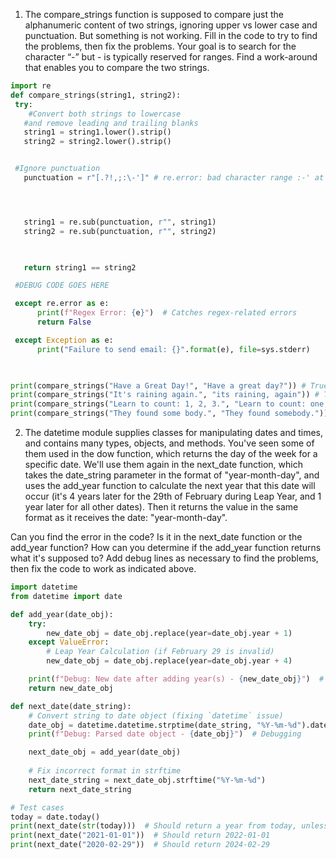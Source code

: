 
1. The compare_strings function is supposed to compare just the alphanumeric content of two strings, ignoring upper vs lower case and punctuation. But something is not working. Fill in the code to try to find the problems, then fix the problems. Your goal is to search for the character “-” but - is typically reserved for ranges. Find a work-around that enables you to compare the two strings.
```python
import re
def compare_strings(string1, string2):
 try:
    #Convert both strings to lowercase
   #and remove leading and trailing blanks
   string1 = string1.lower().strip()
   string2 = string2.lower().strip()


 #Ignore punctuation
   punctuation = r"[.?!,;:\-']" # re.error: bad character range :-' at position 6




   string1 = re.sub(punctuation, r"", string1)
   string2 = re.sub(punctuation, r"", string2)
  


   return string1 == string2

 #DEBUG CODE GOES HERE

 except re.error as e:
      print(f"Regex Error: {e}")  # Catches regex-related errors
      return False

 except Exception as e:
      print("Failure to send email: {}".format(e), file=sys.stderr)
   


print(compare_strings("Have a Great Day!", "Have a great day?")) # True
print(compare_strings("It's raining again.", "its raining, again")) # True
print(compare_strings("Learn to count: 1, 2, 3.", "Learn to count: one, two, three.")) # False
print(compare_strings("They found some body.", "They found somebody.")) # False
```


2. The datetime module supplies classes for manipulating dates and times, and contains many types, objects, and methods. You've seen some of them used in the dow function, which returns the day of the week for a specific date. We'll use them again in the next_date function, which takes the date_string parameter in the format of "year-month-day", and uses the add_year function to calculate the next year that this date will occur (it's 4 years later for the 29th of February during Leap Year, and 1 year later for all other dates). Then it returns the value in the same format as it receives the date: "year-month-day".

Can you find the error in the code? Is it in the next_date function or the add_year function? How can you determine if the add_year function returns what it's supposed to? Add debug lines as necessary to find the problems, then fix the code to work as indicated above.  
```python
import datetime
from datetime import date

def add_year(date_obj):
    try:
        new_date_obj = date_obj.replace(year=date_obj.year + 1)
    except ValueError:
        # Leap Year Calculation (if February 29 is invalid)
        new_date_obj = date_obj.replace(year=date_obj.year + 4)

    print(f"Debug: New date after adding year(s) - {new_date_obj}")  # Debugging
    return new_date_obj

def next_date(date_string):
    # Convert string to date object (fixing `datetime` issue)
    date_obj = datetime.datetime.strptime(date_string, "%Y-%m-%d").date()
    print(f"Debug: Parsed date object - {date_obj}")  # Debugging

    next_date_obj = add_year(date_obj)
    
    # Fix incorrect format in strftime
    next_date_string = next_date_obj.strftime("%Y-%m-%d")
    return next_date_string

# Test cases
today = date.today()
print(next_date(str(today)))  # Should return a year from today, unless today is Leap Day
print(next_date("2021-01-01"))  # Should return 2022-01-01
print(next_date("2020-02-29"))  # Should return 2024-02-29
```

